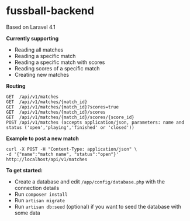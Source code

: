 fussball-backend
================
Based on Laravel 4.1

**Currently supporting**
+ Reading all matches
+ Reading a specific match
+ Reading a specific match with scores
+ Reading scores of a specific match
+ Creating new matches

**Routing**  
```
GET  /api/v1/matches
GET  /api/v1/matches/{match_id}
GET  /api/v1/matches/{match_id}?scores=true
GET  /api/v1/matches/{match_id}/scores
GET  /api/v1/matches/{match_id}/scores/{score_id}
POST /api/v1/matches (accepts application/json, parameters: name and status ('open','playing','finished' or 'closed'))
```

**Example to post a new match**  
```
curl -X POST -H "Content-Type: application/json" \
-d '{"name":"match name", "status":"open"}' http://localhost/api/v1/matches
```

**To get started:**  
+ Create a database and edit `/app/config/database.php` with the connection details
+ Run `composer install`
+ Run `artisan migrate`
+ Run `artisan db:seed` (optional) if you want to seed the database with some data
